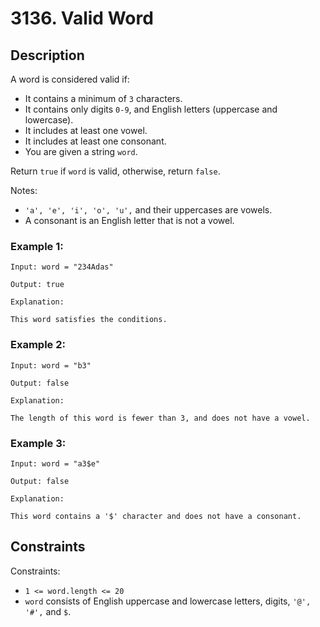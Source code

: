 # 3136. Valid Word

## Description

A word is considered valid if:

- It contains a minimum of `3` characters.
- It contains only digits `0-9`, and English letters (uppercase and lowercase).
- It includes at least one vowel.
- It includes at least one consonant.
- You are given a string `word`.

Return `true` if `word` is valid, otherwise, return `false`.

Notes:

- `'a', 'e', 'i', 'o', 'u',` and their uppercases are vowels.
- A consonant is an English letter that is not a vowel.

### Example 1:

```
Input: word = "234Adas"

Output: true

Explanation:

This word satisfies the conditions.
```

### Example 2:

```
Input: word = "b3"

Output: false

Explanation:

The length of this word is fewer than 3, and does not have a vowel.
```

### Example 3:

```
Input: word = "a3$e"

Output: false

Explanation:

This word contains a '$' character and does not have a consonant.

```

## Constraints

Constraints:

- `1 <= word.length <= 20`
- `word` consists of English uppercase and lowercase letters, digits, `'@', '#',` and `$`.
